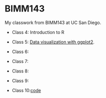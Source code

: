# BIMM143

My classwork from BIMM143 at UC San Diego.

- Class 4: Introduction to R

- Class 5: [Data visualization with ggplot2](https://github.com/katelinhutzler/bimm143_github/blob/main/Class05/Class05.pdf).  

- Class 6: 

- Class 7: 

- Class 8: 

- Class 9: 

- Class 10:[code](https://github.com/katelinhutzler/bimm143_github/blob/main/class%2010/class%2010:%20Halloween%20Mini-project/Class%2010%20.qmd)

